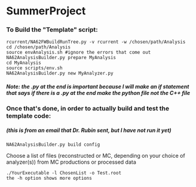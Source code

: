 # SummerProject

### To Build the "Template" script:

	rcurrent/NA62FWBuildRunTree.py -v rcurrent -w /chosen/path/Analysis
	cd /chosen/path/Analysis
	source envAnalysis.sh #ignore the errors that come out
	NA62AnalysisBuilder.py prepare MyAnalysis
	cd MyAnalysis
	source scripts/env.sh
	NA62AnalysisBuilder.py new MyAnalyzer.py 
##### Note: the .py at the end is important because I will make an if statement that says if there is a .py at the end make the python file not the C++ file

### Once that's done, in order to actually build and test the template code: 
##### (this is from an email that Dr. Rubin sent, but I have not run it yet)
	NA62AnalysisBuilder.py build config
	
Choose a list of files (reconstructed or MC, depending on your choice of analyzer(s)) from MC productions or processed data

	./YourExecutable -l ChosenList -o Test.root
	the -h option shows more options
